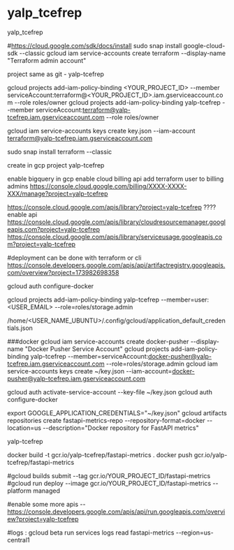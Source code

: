 # yalp_tcefrep
yalp_tcefrep

#https://cloud.google.com/sdk/docs/install
sudo snap install google-cloud-sdk --classic
gcloud iam service-accounts create terraform --display-name "Terraform admin account"

project same as git - yalp-tcefrep

gcloud projects add-iam-policy-binding <YOUR_PROJECT_ID> --member serviceAccount:terraform@<YOUR_PROJECT_ID>.iam.gserviceaccount.com --role roles/owner
gcloud projects add-iam-policy-binding yalp-tcefrep --member serviceAccount:terraform@yalp-tcefrep.iam.gserviceaccount.com --role roles/owner

gcloud iam service-accounts keys create key.json --iam-account terraform@yalp-tcefrep.iam.gserviceaccount.com

sudo snap install terraform --classic

create in gcp project yalp-tcefrep

enable bigquery in gcp
enable cloud billing api 
add terraform user to billing admins https://console.cloud.google.com/billing/XXXX-XXXX-XXX/manage?project=yalp-tcefrep

https://console.cloud.google.com/apis/library?project=yalp-tcefrep ???? enable api
https://console.cloud.google.com/apis/library/cloudresourcemanager.googleapis.com?project=yalp-tcefrep
https://console.cloud.google.com/apis/library/serviceusage.googleapis.com?project=yalp-tcefrep




#deployment can be done with terraform or cli
https://console.developers.google.com/apis/api/artifactregistry.googleapis.com/overview?project=173982698358

gcloud auth configure-docker

gcloud projects add-iam-policy-binding yalp-tcefrep --member=user:<USER_EMAIL> --role=roles/storage.admin

/home/<USER_NAME_UBUNTU>/.config/gcloud/application_default_credentials.json


###docker 
gcloud iam service-accounts create docker-pusher --display-name "Docker Pusher Service Account"
gcloud projects add-iam-policy-binding yalp-tcefrep --member=serviceAccount:docker-pusher@yalp-tcefrep.iam.gserviceaccount.com --role=roles/storage.admin
gcloud iam service-accounts keys create ~/key.json --iam-account=docker-pusher@yalp-tcefrep.iam.gserviceaccount.com

gcloud auth activate-service-account --key-file ~/key.json
gcloud auth configure-docker

export GOOGLE_APPLICATION_CREDENTIALS="~/key.json"
gcloud artifacts repositories create fastapi-metrics-repo --repository-format=docker --location=us --description="Docker repository for FastAPI metrics"




yalp-tcefrep

docker build -t gcr.io/yalp-tcefrep/fastapi-metrics .
docker push gcr.io/yalp-tcefrep/fastapi-metrics


#gcloud builds submit --tag gcr.io/YOUR_PROJECT_ID/fastapi-metrics
#gcloud run deploy --image gcr.io/YOUR_PROJECT_ID/fastapi-metrics --platform managed


#enable some more apis -- https://console.developers.google.com/apis/api/run.googleapis.com/overview?project=yalp-tcefrep


#logs : 
gcloud beta run services logs read fastapi-metrics --region=us-central1